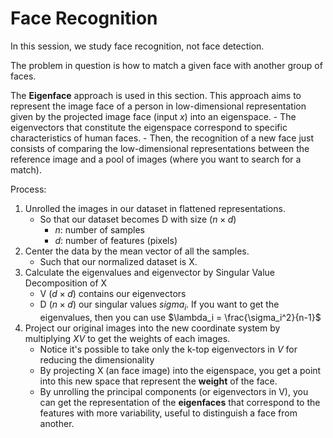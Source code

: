 # Face Recognition

In this session, we study face recognition, not face detection.

The problem in question is how to match a given face with another group of faces.

The **Eigenface** approach is used in this section. This approach aims to represent the image face of a person in low-dimensional representation given by the projected image face (input $x$) into an eigenspace.
    - The eigenvectors that constitute the eigenspace correspond to specific characteristics of human faces.
    - Then, the recognition of a new face just consists of comparing the low-dimensional representations between the reference image and a pool of images (where you want to search for a match).

Process:
1. Unrolled the images in our dataset in flattened representations. 
    - So that our dataset becomes D with size $(n \times d)$
        - $n$: number of samples
        - $d$: number of features (pixels)
2. Center the data by the mean vector of all the samples.
    - Such that our normalized dataset is X.
3. Calculate the eigenvalues and eigenvector by Singular Value Decomposition of X
    - V $(d\times d)$ contains our eigenvectors
    - D $(n\times d)$ our singular values $sigma_i$. If you want to get the eigenvalues, then you can use $\lambda_i = \frac{\sigma_i^2}{n-1}$
4. Project our original images into the new coordinate system by multiplying $XV$ to get the weights of each images.
    - Notice it's possible to take only the k-top eigenvectors in $V$ for reducing the dimensionality
    - By projecting X (an face image) into the eigenspace, you get a point into this new space that represent the **weight** of the face.
    - By unrolling the principal components (or eigenvectors in V), you can get the representation of the **eigenfaces** that correspond to the features with more variability, useful to distinguish a face from another.


    